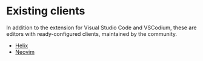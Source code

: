 # Existing clients

In addition to the extension for Visual Studio Code and VSCodium,
these are editors with ready-configured clients, maintained by the community.

<!-- Sort alphabetically. Add new pages to SUMMARY.md as well. -->

- [Helix](./helix.md)
- [Neovim](./neovim.md)
